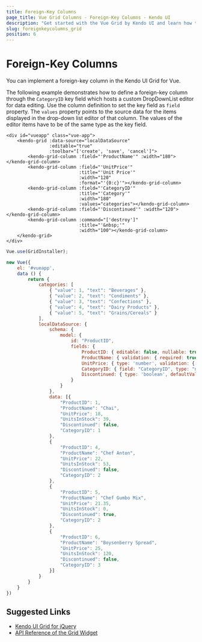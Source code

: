 ```yaml
---
title: Foreign-Key Columns
page_title: Vue Grid Columns - Foreign-Key Columns - Kendo UI
description: "Get started with the Vue Grid by Kendo UI and learn how to implement a foreign-key column."
slug: foreignkeycolumns_grid
position: 6
---
```


# Foreign-Key Columns

You can implement a foreign-key column in the Kendo UI Grid for Vue.

The following example demonstrates how to define a foreign-key column through the `CategoryID` key field which hosts a custom DropDownList editor for data editing. Use the column definition to set the key field as `field` property. The `values` property points to the source data for the items displayed in the drop-down list editor of that column. The values of the editor items have to be of the same type as the key field.

```html-preview
<div id="vueapp" class="vue-app">
    <kendo-grid :data-source="localDataSource"
                :editable="true"
                :toolbar="['create', 'save', 'cancel']">
        <kendo-grid-column :field="'ProductName'" :width="180"></kendo-grid-column>
        <kendo-grid-column :field="'UnitPrice'"
                           :title="'Unit Price'"
                           :width="120"
                           :format="'{0:c}'"></kendo-grid-column>
        <kendo-grid-column :field="'CategoryID'"
                           :title="'Category'"
                           :width="180"
                           :values="categories"></kendo-grid-column>
        <kendo-grid-column :field="'Discontinued'" :width="120"></kendo-grid-column>
        <kendo-grid-column :command="['destroy']"
                           :title="'&nbsp;'"
                           :width="100"></kendo-grid-column>
    </kendo-grid>
</div>
```
```js
Vue.use(GridInstaller);

new Vue({
    el: '#vueapp',
    data () {
		return {
            categories: [
                { "value": 1, "text": "Beverages" },
                { "value": 2, "text": "Condiments" },
                { "value": 3, "text": "Confections" },
                { "value": 4, "text": "Dairy Products" },
                { "value": 5, "text": "Grains/Cereals" }
            ],
            localDataSource: {
                schema: {
                    model: {
                        id: "ProductID",
                        fields: {
                            ProductID: { editable: false, nullable: true },
                            ProductName: { validation: { required: true } },
                            UnitPrice: { type: 'number', validation: { required: true, min: 1 } },
                            CategoryID: { field: "CategoryID", type: "number", defaultValue: 1 },
                            Discontinued: { type: 'boolean', defaultValue: false }
                        }
                    }
                },
                data: [{
                    "ProductID": 1,
                    "ProductName": "Chai",
                    "UnitPrice": 18,
                    "UnitsInStock": 39,
                    "Discontinued": false,
                    "CategoryID": 1
                },
                {
                    "ProductID": 4,
                    "ProductName": "Chef Anton",
                    "UnitPrice": 22,
                    "UnitsInStock": 53,
                    "Discontinued": false,
                    "CategoryID": 2
                },
                {
                    "ProductID": 5,
                    "ProductName": "Chef Gumbo Mix",
                    "UnitPrice": 21.35,
                    "UnitsInStock": 0,
                    "Discontinued": true,
                    "CategoryID": 2
                },
                {
                    "ProductID": 6,
                    "ProductName": "Boysenberry Spread",
                    "UnitPrice": 25,
                    "UnitsInStock": 120,
                    "Discontinued": false,
                    "CategoryID": 3
                }]
            }
        }
    }
})
```

## Suggested Links

* [Kendo UI Grid for jQuery](https://docs.telerik.com/kendo-ui/controls/data-management/grid/overview)
* [API Reference of the Grid Widget](https://docs.telerik.com/kendo-ui/api/javascript/ui/grid)
